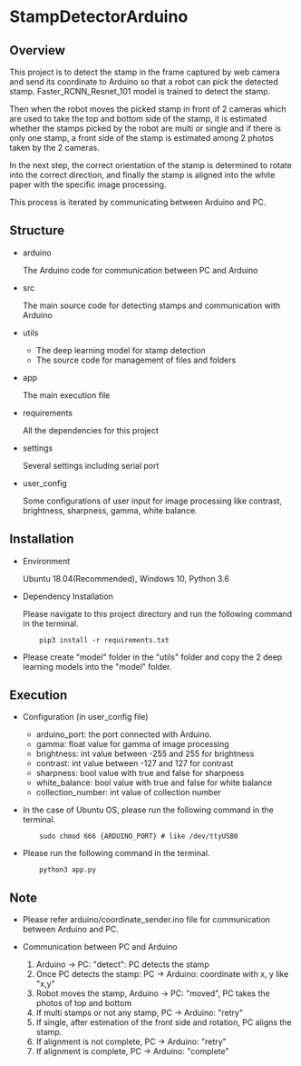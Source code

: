 # StampDetectorArduino

## Overview

This project is to detect the stamp in the frame captured by web camera and send its coordinate to Arduino so that 
a robot can pick the detected stamp. Faster_RCNN_Resnet_101 model is trained to detect the stamp.

Then when the robot moves the picked stamp in front of 2 cameras which are used to take the top and bottom side of the 
stamp, it is estimated whether the stamps picked by the robot are multi or single and if there is only one stamp, 
a front side of the stamp is estimated among 2 photos taken by the 2 cameras.

In the next step, the correct orientation of the stamp is determined to rotate into the correct direction, and finally 
the stamp is aligned into the white paper with the specific image processing.

This process is iterated by communicating between Arduino and PC.

## Structure

- arduino

    The Arduino code for communication between PC and Arduino

- src

    The main source code for detecting stamps and communication with Arduino
    
- utils

    * The deep learning model for stamp detection
    * The source code for management of files and folders

- app

    The main execution file
    
- requirements

    All the dependencies for this project
    
- settings

    Several settings including serial port

- user_config

    Some configurations of user input for image processing like contrast, brightness, sharpness, gamma, white balance. 
## Installation

- Environment

    Ubuntu 18.04(Recommended), Windows 10, Python 3.6

- Dependency Installation

    Please navigate to this project directory and run the following command in the terminal.
    ```
        pip3 install -r requirements.txt
    ```

- Please create "model" folder in the "utils" folder and copy the 2 deep learning models into the "model" folder.

## Execution

- Configuration (in user_config file)

    * arduino_port: the port connected with Arduino.
    * gamma: float value for gamma of image processing 
    * brightness: int value between -255 and 255 for brightness
    * contrast: int value between -127 and 127 for contrast
    * sharpness: bool value with true and false for sharpness
    * white_balance: bool value with true and false for white balance
    * collection_number: int value of collection number

- In the case of Ubuntu OS, please run the following command in the terminal.

    ```
        sudo chmod 666 {ARDUINO_PORT} # like /dev/ttyUSB0
    ```

- Please run the following command in the terminal.

    ```
        python3 app.py
    ```

## Note

- Please refer arduino/coordinate_sender.ino file for communication between Arduino and PC.

- Communication between PC and Arduino

    1. Arduino -> PC: "detect": PC detects the stamp
    2. Once PC detects the stamp: PC -> Arduino: coordinate with x, y like "x,y"
    3. Robot moves the stamp, Arduino -> PC: "moved", PC takes the photos of top and bottom
    4. If multi stamps or not any stamp, PC -> Arduino: "retry"
    5. If single, after estimation of the front side and rotation, PC aligns the stamp.
    6. If alignment is not complete, PC -> Arduino: "retry"
    7. If alignment is complete, PC -> Arduino: "complete"
